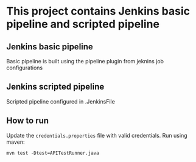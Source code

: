 # This project contains Jenkins basic pipeline and scripted pipeline




## Jenkins basic pipeline 
Basic pipeline is built using the pipeline plugin from jeknins job configurations


## Jenkins scripted pipeline
Scripted pipeline configured in .JenkinsFile


## How to run
Update the `credentials.properties` file with valid credentials.
Run using maven: 
```
mvn test -Dtest=APITestRunner.java

```
